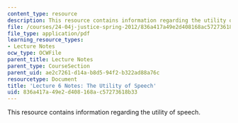 ```yaml
---
content_type: resource
description: This resource contains information regarding the utility of speech.
file: /courses/24-04j-justice-spring-2012/836a417a49e2d408168ac57273618b33_MIT24_04JS12_lec06.pdf
file_type: application/pdf
learning_resource_types:
- Lecture Notes
ocw_type: OCWFile
parent_title: Lecture Notes
parent_type: CourseSection
parent_uid: ae2c7261-d14a-b8d5-94f2-b322ad88a76c
resourcetype: Document
title: 'Lecture 6 Notes: The Utility of Speech'
uid: 836a417a-49e2-d408-168a-c57273618b33
---
```

This resource contains information regarding the utility of speech.

